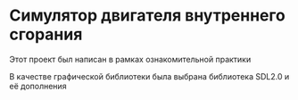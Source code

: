 # Симулятор двигателя внутреннего сгорания #
Этот проект был написан в рамках ознакомительной практики

В качестве графической библиотеки была выбрана библиотека SDL2.0 и её дополнения
